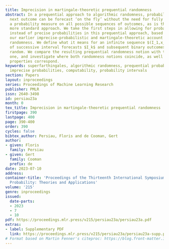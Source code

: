 ```yaml
---
title: Imprecision in martingale-theoretic prequential randomness
abstract: In a prequential approach to algorithmic randomness, probabilities for the
  next outcome can be forecast ‘on the fly’ without the need for fully specifying
  a probability measure on all possible sequences of outcomes, as is the case in the
  more standard approach. We take the first steps in allowing for probability intervals
  instead of precise probabilities in this prequential approach, based on ideas from
  our earlier imprecise-probabilistic and martingale-theoretic account of algorithmic
  randomness. We define what it means for an infinite sequence $(I_1,x_1,I_2,x_2,…)$
  of successive interval forecasts $I_k$ and subsequent binary outcomes $x_k$ to be
  random. We compare the resulting prequential randomness notion with the more standard
  one, and investigate where both randomness notions coincide, as well as where their
  properties correspond.
keywords: superfarthingales, algorithmic randomness, prequential probability forecasting,
  imprecise probabilities, computability, probability intervals
section: Papers
layout: inproceedings
series: Proceedings of Machine Learning Research
publisher: PMLR
issn: 2640-3498
id: persiau23a
month: 0
tex_title: Imprecision in martingale-theoretic prequential randomness
firstpage: 390
lastpage: 400
page: 390-400
order: 390
cycles: false
bibtex_author: Persiau, Floris and de Cooman, Gert
author:
- given: Floris
  family: Persiau
- given: Gert
  family: Cooman
  prefix: de
date: 2023-07-10
address:
container-title: 'Proceedings of the Thirteenth International Symposium on Imprecise
  Probability: Theories and Applications'
volume: '215'
genre: inproceedings
issued:
  date-parts:
  - 2023
  - 7
  - 10
pdf: https://proceedings.mlr.press/v215/persiau23a/persiau23a.pdf
extras:
- label: Supplementary PDF
  link: https://proceedings.mlr.press/v215/persiau23a/persiau23a-supp.pdf
# Format based on Martin Fenner's citeproc: https://blog.front-matter.io/posts/citeproc-yaml-for-bibliographies/
---
```

